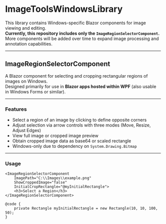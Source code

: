 ﻿# ImageToolsWindowsLibrary

This library contains Windows-specific Blazor components for image viewing and editing.  
**Currently, this repository includes only the `ImageRegionSelectorComponent`.**  
More components will be added over time to expand image processing and annotation capabilities.

---

## ImageRegionSelectorComponent

A Blazor component for selecting and cropping rectangular regions of images on Windows.  
Designed primarily for use in **Blazor apps hosted within WPF** (also usable in Windows Forms or similar).

---

### Features

- Select a region of an image by clicking to define opposite corners
- Adjust selection via arrow controls with three modes (Move, Resize, Adjust Edges)
- View full image or cropped image preview
- Obtain cropped image data as base64 or scaled rectangle
- Windows-only due to dependency on `System.Drawing.Bitmap`

---

### Usage

```razor
<ImageRegionSelectorComponent
    ImagePath="C:\\Images\\example.png"
    ShowCroppedImage="false"
    InitialCropRectangle="@myInitialRectangle">
    <h3>Select a Region</h3>
</ImageRegionSelectorComponent>

@code {
    private Rectangle myInitialRectangle = new Rectangle(10, 10, 100, 50);
}